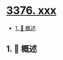 # [3376. xxx](https://github.com/Tdahuyou/TNotes.leetcode/tree/main/notes/3376.%20xxx)

<!-- region:toc -->

- [1. 📝 概述](#1--概述)

<!-- endregion:toc -->

## 1. 📝 概述
